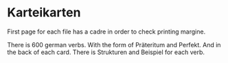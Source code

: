 # Karteikarten
First page for each file has a cadre in order to check printing margine.

There is 600 german verbs. With the form of Präteritum and Perfekt. And in the back of each card. There is Strukturen and Beispiel for each verb.

